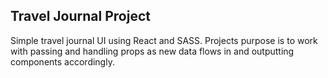 ## Travel Journal Project

Simple travel journal UI using React and SASS. 
Projects purpose is to work with passing and handling props as new data flows in and outputting components accordingly.
